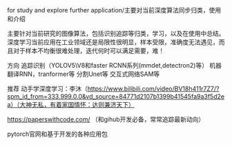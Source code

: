 for study and explore further application/主要对当前深度算法同步归类，使用和介绍

主要针对当前研究的图像算法，包括识别追踪等归类，学习，以及在使用中总结。深度学习当前应用在工业领域还是局限性很明显，样本受限，准确度无法遇见，而且对于样本不均衡很难处理，迭代何时可以满足需要，难！


方向
追踪识别（YOLOV5\V8和faster RCNN系列(mmdet,detectron2)等）
机器翻译RNN，tranformer等
分割Unet等
交互式网络SAM等


推荐
动手学深度学习：李沐（https://www.bilibili.com/video/BV18h411r7Z7/?spm_id_from=333.999.0.0&vd_source=84771d2107b1399b41545fa9a3f5d2ea）（大神无私，有着家国情怀：达则兼济天下）

https://paperswithcode.com/ （和gihub开发必备，常常追踪最新动向）

pytorch官网和基于开发的各种应用包
